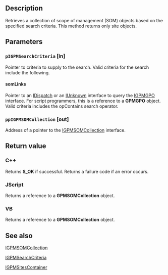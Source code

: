 ## Description

Retrieves a collection of scope of management (SOM) objects based on the specified search criteria. This method returns only site objects.

## Parameters

### `pIGPMSearchCriteria` [in]

Pointer to criteria to supply to the search. Valid criteria for the search include the following.

#### somLinks

Pointer to an [IDispatch](https://learn.microsoft.com/previous-versions/windows/desktop/api/oaidl/nn-oaidl-idispatch) or an [IUnknown](https://learn.microsoft.com/windows/desktop/api/unknwn/nn-unknwn-iunknown) interface to query the
[IGPMGPO](https://learn.microsoft.com/previous-versions/windows/desktop/api/gpmgmt/nn-gpmgmt-igpmgpo) interface. For script programmers, this is a reference to a **GPMGPO** object. Valid criteria includes the opContains search operator.

### `ppIGPMSOMCollection` [out]

Address of a pointer to the
[IGPMSOMCollection](https://learn.microsoft.com/previous-versions/windows/desktop/api/gpmgmt/nn-gpmgmt-igpmsomcollection) interface.

## Return value

### C++

Returns **S_OK** if successful. Returns a failure code if an error occurs.

### JScript

Returns a reference to a **GPMSOMCollection** object.

### VB

Returns a reference to a **GPMSOMCollection** object.

## See also

[IGPMSOMCollection](https://learn.microsoft.com/previous-versions/windows/desktop/api/gpmgmt/nn-gpmgmt-igpmsomcollection)

[IGPMSearchCriteria](https://learn.microsoft.com/previous-versions/windows/desktop/api/gpmgmt/nn-gpmgmt-igpmsearchcriteria)

[IGPMSitesContainer](https://learn.microsoft.com/previous-versions/windows/desktop/api/gpmgmt/nn-gpmgmt-igpmsitescontainer)